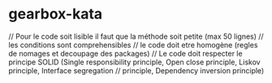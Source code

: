 # gearbox-kata

// Pour le code soit lisible il faut que la méthode soit petite (max 50 lignes)
// les conditions sont comprehensibles
// le code doit etre homogène (regles de nomages et decoupage des packages)
// Le code doit respecter le principe SOLID (Single responsibility principle, Open close principle, Liskov principle, Interface segregation  // principle, Dependency inversion principle)

